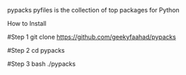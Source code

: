  pypacks
pyfiles is the collection of top packages for Python

How to Install

#Step 1
git clone https://github.com/geekyfaahad/pypacks

#Step 2
cd pypacks

#Step 3
bash ./pypacks

